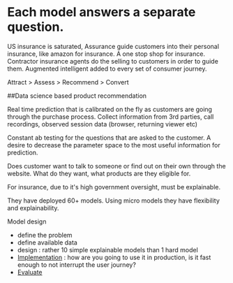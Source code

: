 # Each model answers a separate question.

US insurance is saturated, Assurance guide customers into their
personal insurance, like amazon for insurance. A one stop shop
for insurance. Contractor insurance agents do the selling to
customers in order to guide them. Augmented intelligent added to
every set of consumer journey. 

Attract > Assess > Recommend > Convert

##Data science based product recommendation

Real time prediction that is calibrated on the fly as customers
are going through the purchase process. Collect information from
3rd parties, call recordings, observed session data (browser,
returning viewer etc)

Constant ab testing for the questions that are asked to the
customer. A desire to decrease the parameter space to the most
useful information for prediction.

Does customer want to talk to someone or find out on their own
through the website. What do they want, what products are they
eligible for. 

For insurance, due to it's high government oversight, must be
explainable. 

They have deployed 60+ models. Using micro models they have
flexibility and explainability. 

Model design
 - define the problem
 - define available data
 - design : rather 10 simple explainable models than 1 hard
   model
 - [Implementation](Implementation) : how are you going to use it in production,
   is it fast enough to not interrupt the user journey?
 - [Evaluate](Evaluate)


